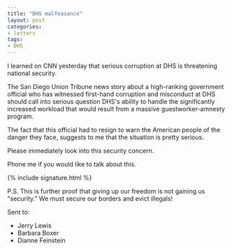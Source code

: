 ```yaml
---
title: "DHS malfeasance"
layout: post
categories:
- letters
tags:
- DHS
---
```


I learned on CNN yesterday that serious corruption at DHS is threatening national security.

The San Diego Union Tribune news story about a high-ranking government official who has witnessed first-hand corruption and misconduct at DHS should call into serious question DHS's ability to handle the significantly increased workload that would result from a massive guestworker-amnesty program.

The fact that this official had to resign to warn the American people of the danger they face, suggests to me that the situation is pretty serious.

Please immediately look into this security concern.

Phone me if you would like to talk about this.

{% include signature.html %}

P.S. This is further proof that giving up our freedom is not gaining us "security." We must secure our borders and evict illegals!

Sent to:

- Jerry Lewis
- Barbara Boxer
- Dianne Feinstein
